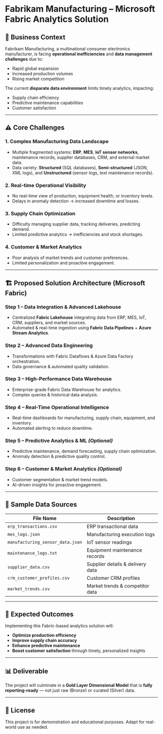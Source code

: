 # Fabrikam Manufacturing – Microsoft Fabric Analytics Solution

## 📌 Business Context
Fabrikam Manufacturing, a multinational consumer electronics manufacturer, is facing **operational inefficiencies** and **data management challenges** due to:
- Rapid global expansion
- Increased production volumes
- Rising market competition

The current **disparate data environment** limits timely analytics, impacting:
- Supply chain efficiency
- Predictive maintenance capabilities
- Customer satisfaction

---

## ⚠ Core Challenges

### 1. Complex Manufacturing Data Landscape
- Multiple fragmented systems: **ERP**, **MES**, **IoT sensor networks**, maintenance records, supplier databases, CRM, and external market data.
- Data variety: **Structured** (SQL databases), **Semi-structured** (JSON, XML logs), and **Unstructured** (sensor logs, text maintenance records).

### 2. Real-time Operational Visibility
- No real-time view of production, equipment health, or inventory levels.
- Delays in anomaly detection → increased downtime and losses.

### 3. Supply Chain Optimization
- Difficulty managing supplier data, tracking deliveries, predicting demand.
- Limited predictive analytics → inefficiencies and stock shortages.

### 4. Customer & Market Analytics
- Poor analysis of market trends and customer preferences.
- Limited personalization and proactive engagement.

---

## 🏗 Proposed Solution Architecture (Microsoft Fabric)

### **Step 1 – Data Integration & Advanced Lakehouse**
- Centralized **Fabric Lakehouse** integrating data from ERP, MES, IoT, CRM, suppliers, and market sources.
- Automated & real-time ingestion using **Fabric Data Pipelines** + **Azure Stream Analytics**.

### **Step 2 – Advanced Data Engineering**
- Transformations with Fabric Dataflows & Azure Data Factory orchestration.
- Data governance & automated quality validation.

### **Step 3 – High-Performance Data Warehouse**
- Enterprise-grade Fabric Data Warehouse for analytics.
- Complex queries & historical data analysis.

### **Step 4 – Real-Time Operational Intelligence**
- Real-time dashboards for manufacturing, supply chain, equipment, and inventory.
- Automated alerting to reduce downtime.

### **Step 5 – Predictive Analytics & ML** *(Optional)*
- Predictive maintenance, demand forecasting, supply chain optimization.
- Anomaly detection & predictive quality control.

### **Step 6 – Customer & Market Analytics** *(Optional)*
- Customer segmentation & market trend models.
- AI-driven insights for proactive engagement.

---

## 📂 Sample Data Sources
| File Name | Description |
|-----------|-------------|
| `erp_transactions.csv` | ERP transactional data |
| `mes_logs.json` | Manufacturing execution logs |
| `manufacturing_sensor_data.json` | IoT sensor readings |
| `maintenance_logs.txt` | Equipment maintenance records |
| `supplier_data.csv` | Supplier details & delivery data |
| `crm_customer_profiles.csv` | Customer CRM profiles |
| `market_trends.csv` | Market trends & competitor data |

---

## 🎯 Expected Outcomes
Implementing this Fabric-based analytics solution will:
- **Optimize production efficiency**
- **Improve supply chain accuracy**
- **Enhance predictive maintenance**
- **Boost customer satisfaction** through timely, personalized insights

---

## 📊 Deliverable
The project will culminate in a **Gold Layer Dimensional Model** that is **fully reporting-ready** — not just raw (Bronze) or curated (Silver) data.

---

## 📜 License
This project is for demonstration and educational purposes. Adapt for real-world use as needed.
